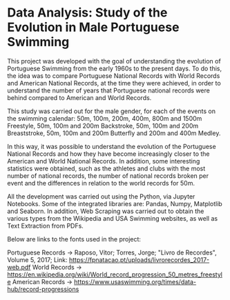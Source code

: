 # Data Analysis: Study of the Evolution in Male Portuguese Swimming


This project was developed with the goal of understanding the evolution of Portuguese Swimming from the early 1960s to the present days. To do this, the idea was to compare Portuguese National Records with World Records and American National Records, at the time they were achieved, in order to understand the number of years that Portuguese national records were behind compared to American and World Records. 

This study was carried out for the male gender, for each of the events on the swimming calendar: 50m, 100m, 200m, 400m, 800m and 1500m Freestyle, 50m, 100m and 200m Backstroke, 50m, 100m and 200m Breaststroke, 50m, 100m and 200m Butterfly and 200m and 400m Medley.

In this way, it was possible to understand the evolution of the Portuguese National Records and how they have become increasingly closer to the American and World National Records. In addition, some interesting statistics were obtained, such as the athletes and clubs with the most number of national records, the number of national records broken per event and the differences in relation to the world records for 50m.

All the development was carried out using the Python, via Jupyter Notebooks. Some of the integrated libraries are: Pandas, Numpy, Matplotlib and Seaborn. In addition, Web Scraping was carried out to obtain the various types from the Wikipedia and USA Swimming websites, as well as Text Extraction from PDFs. 

Below are links to the fonts used in the project:

Portuguese Records -> Raposo, Vítor; Torres, Jorge; "Livro de Recordes", Volume 5, 2017; Link: https://fpnatacao.pt/uploads/livrorecordes_2017-web.pdf
World Records -> https://en.wikipedia.org/wiki/World_record_progression_50_metres_freestyle
American Records -> https://www.usaswimming.org/times/data-hub/record-progressions
